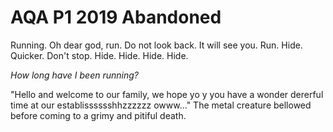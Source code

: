# AQA P1 2019 Abandoned

Running. Oh dear god, run. Do not look back. It will see you. Run. Hide. Quicker. Don't stop. Hide. Hide. Hide. Hide.

_How long have I been running?_

"Hello and welcome to our family, we hope yo y you have a wonder dererful time at our establisssssshhzzzzzz owww..." The metal creature bellowed before coming to a grimy and pitiful death.
